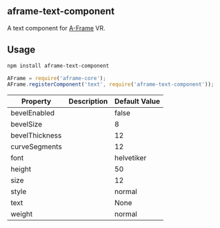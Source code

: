 ## aframe-text-component

A text component for [A-Frame](https://aframe.io) VR.

## Usage

```bash
npm install aframe-text-component
```

```js
AFrame = require('aframe-core');
AFrame.registerComponent('text', require('aframe-text-component'));
```

| Property | Description | Default Value |
| -------- | ----------- | ------------- |
| bevelEnabled |             | false              |
| bevelSize |             | 8              |
| bevelThickness |             | 12              |
| curveSegments |             | 12              |
| font |             | helvetiker              |
| height |             | 50              |
| size |             | 12              |
| style |             | normal              |
| text |             | None              |
| weight |             | normal              |
